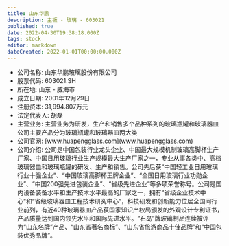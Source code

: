 ```yaml
---
title: 山东华鹏
description: 主板 - 玻璃 - 603021
published: true
date: 2022-04-30T19:38:18.000Z
tags: stock
editor: markdown
dateCreated: 2022-01-01T00:00:00.000Z
---
```


- 公司名称: 山东华鹏玻璃股份有限公司
- 股票代码: 603021.SH
- 所在地: 山东 - 威海市
- 成立日期: 2001年12月29日
- 注册资本: 31,994.807万元
- 法定代表人: 胡磊
- 主营业务: 主营业务为研发，生产和销售多个品种系列的玻璃瓶罐和玻璃器皿公司主要产品分为玻璃瓶罐和玻璃器皿两大类
- 公司官网: [www.huapengglass.com](www.huapengglass.com)
- 公司介绍: 公司是中国包装行业龙头企业、中国最大规模机制玻璃高脚杯生产厂家、中国日用玻璃行业生产规模最大生产厂家之一，专业从事各类中、高档玻璃器皿和玻璃瓶罐的研发、生产和销售。公司先后获“中国轻工业日用玻璃行业十强企业”、“中国玻璃高脚杯王牌企业”、“全国日用玻璃行业功勋企业”、“中国200强先进包装企业”、“省级先进企业”等多项荣誉称号。公司是国内设备装备水平和生产技术水平最高的厂家之一，拥有“省级企业技术中心”和“省级玻璃器皿工程技术研究中心”，科技研发和创新能力位居全国同行业前列，有近40种玻璃器皿产品获国家知识产权局颁发的外观设计专利证书，产品质量达到国内领先水平和国际先进水平。“石岛”牌玻璃制品连续被评为“山东名牌”产品、“山东省著名商标”、“山东省旅游商品十佳品牌”和“中国包装优秀品牌”。


